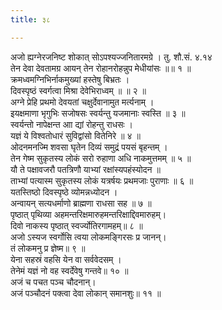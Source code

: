```yaml
---
title: ३८

---
```

अजो ह्यग्नेरजनिष्ट शोकात् सोऽपश्यज्जनितारमग्रे । तु. शौ.सं. ४.१४  
तेन देवा देवतामग्र आयन् तेन रोहानरोहन्नुप मेधीयांसः ॥॥ १ ॥  
क्रमध्वमग्निभिर्नाकमुख्यां हस्तेषु बिभ्रतः ।  
दिवस्पृष्ठं स्वर्गत्वा मिश्रा देवेभिराध्वम् ॥ ॥ २ ॥  
अग्ने प्रेहि प्रथमो देवयतां चक्षुर्देवानामुत मर्त्यनाम् ।  
इयक्षमाणा भृगुभिः सजोषसः स्वर्यन्तु यजमानाः स्वस्ति ॥ ३ ॥  
स्वर्यन्तो नापेक्षन्त आा द्यां रोहन्तु राधसः ।  
यज्ञं ये विश्वतोधारं सुविद्वांसो वितेनिरे ॥ ४ ॥  
ओदनमनज्मि शवसा घृतेन दिव्यं समुद्रं पयसं बृहन्तम् ।  
तेन गेष्म सुकृतस्य लोकं सरो रुहाणा अधि नाकमुत्तमम् ॥ ५ ॥  
यौ ते पक्षावजरौ पतत्रिणौ याभ्यां रक्षांस्यपहंस्योदन ॥  
ताभ्यां पत्यास्म सुकृतस्य लोकं यत्रर्षयः प्रथमजाः पुराणाः ॥ ६ ॥  
यतस्तिष्ठो दिवस्पृष्ठे व्योमन्नध्योदन ।  
अन्वायन् सत्यधर्माणो ब्राह्मणा राधसा सह ॥ ७ ॥  
पृष्ठात् पृथिव्या अहमन्तरिक्षमारुहमन्तरिक्षाद्दिवमारुहम्।  
दिवो नाकस्य पृष्ठात् स्वर्ज्योतिरगामहम्॥ ८ ॥  
अजो ऽस्यज स्वर्गोसि त्वया लोकमङ्गिरसः प्र जानन्।  
तं लोकमनु प्र ज्ञेष्म॥ ९ ॥  
येना सहस्रं वहसि येन वा सर्ववेदसम् ।  
तेनेमं यज्ञं नो वह स्वर्देवेषु गन्तवे॥ १० ॥  
अजं च पचत पञ्च चौदनान्।  
अजं पञ्चौदनं पक्त्वा देवा लोकान् समानशुः॥ ११ ॥  
  